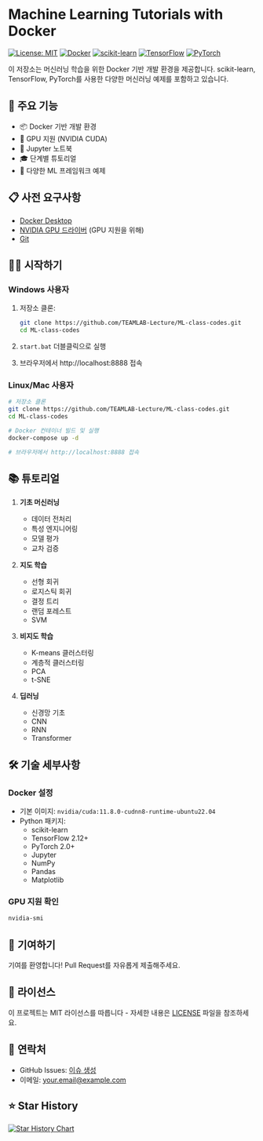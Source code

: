 # Machine Learning Tutorials with Docker

[![License: MIT](https://img.shields.io/badge/License-MIT-yellow.svg)](https://opensource.org/licenses/MIT)
[![Docker](https://img.shields.io/badge/docker-%230db7ed.svg?style=flat&logo=docker&logoColor=white)](https://www.docker.com/)
[![scikit-learn](https://img.shields.io/badge/scikit--learn-%23F7931E.svg?style=flat&logo=scikit-learn&logoColor=white)](https://scikit-learn.org/)
[![TensorFlow](https://img.shields.io/badge/TensorFlow-%23FF6F00.svg?style=flat&logo=TensorFlow&logoColor=white)](https://www.tensorflow.org/)
[![PyTorch](https://img.shields.io/badge/PyTorch-%23EE4C2C.svg?style=flat&logo=PyTorch&logoColor=white)](https://pytorch.org/)

이 저장소는 머신러닝 학습을 위한 Docker 기반 개발 환경을 제공합니다. scikit-learn, TensorFlow, PyTorch를 사용한 다양한 머신러닝 예제를 포함하고 있습니다.

## 🚀 주요 기능

- 📦 Docker 기반 개발 환경
- 🔧 GPU 지원 (NVIDIA CUDA)
- 📓 Jupyter 노트북
- 🎓 단계별 튜토리얼
- 🔄 다양한 ML 프레임워크 예제

## 📋 사전 요구사항

- [Docker Desktop](https://www.docker.com/products/docker-desktop/)
- [NVIDIA GPU 드라이버](https://www.nvidia.com/download/index.aspx) (GPU 지원을 위해)
- [Git](https://git-scm.com/downloads)

## 🏃‍♂️ 시작하기

### Windows 사용자

1. 저장소 클론:
   ```bash
   git clone https://github.com/TEAMLAB-Lecture/ML-class-codes.git
   cd ML-class-codes
   ```

2. `start.bat` 더블클릭으로 실행
3. 브라우저에서 http://localhost:8888 접속

### Linux/Mac 사용자

```bash
# 저장소 클론
git clone https://github.com/TEAMLAB-Lecture/ML-class-codes.git
cd ML-class-codes

# Docker 컨테이너 빌드 및 실행
docker-compose up -d

# 브라우저에서 http://localhost:8888 접속
```

## 📚 튜토리얼

1. **기초 머신러닝**
   - 데이터 전처리
   - 특성 엔지니어링
   - 모델 평가
   - 교차 검증

2. **지도 학습**
   - 선형 회귀
   - 로지스틱 회귀
   - 결정 트리
   - 랜덤 포레스트
   - SVM

3. **비지도 학습**
   - K-means 클러스터링
   - 계층적 클러스터링
   - PCA
   - t-SNE

4. **딥러닝**
   - 신경망 기초
   - CNN
   - RNN
   - Transformer

## 🛠️ 기술 세부사항

### Docker 설정

- 기본 이미지: `nvidia/cuda:11.8.0-cudnn8-runtime-ubuntu22.04`
- Python 패키지:
  - scikit-learn
  - TensorFlow 2.12+
  - PyTorch 2.0+
  - Jupyter
  - NumPy
  - Pandas
  - Matplotlib

### GPU 지원 확인

```bash
nvidia-smi
```

## 🤝 기여하기

기여를 환영합니다! Pull Request를 자유롭게 제출해주세요.

## 📝 라이선스

이 프로젝트는 MIT 라이선스를 따릅니다 - 자세한 내용은 [LICENSE](LICENSE) 파일을 참조하세요.

## 📮 연락처

- GitHub Issues: [이슈 생성](https://github.com/TEAMLAB-Lecture/ML-class-codes/issues)
- 이메일: your.email@example.com

## ⭐ Star History

[![Star History Chart](https://api.star-history.com/svg?repos=TEAMLAB-Lecture/ML-class-codes&type=Date)](https://star-history.com/#TEAMLAB-Lecture/ML-class-codes&Date) 